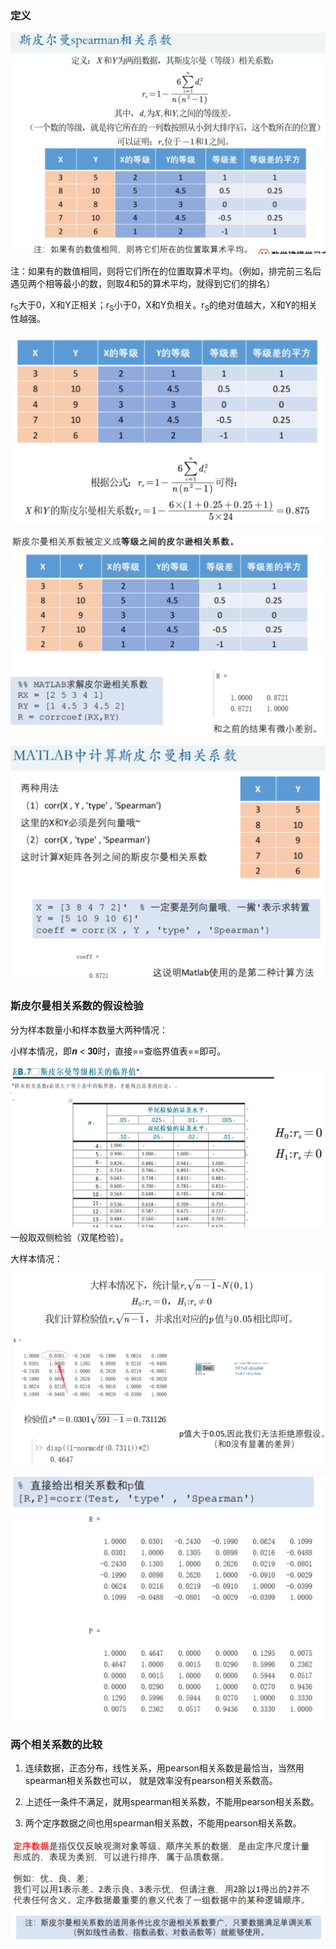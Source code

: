 
### 定义

![](../../../img/Pasted%20image%2020250821173616.png)

注：如果有的数值相同，则将它们所在的位置取算术平均。（例如，排完前三名后遇见两个相等最小的数，则取4和5的算术平均，就得到它们的排名）

r<sub>S</sub>大于0，X和Y正相关；r<sub>S</sub>小于0，X和Y负相关。r<sub>S</sub>的绝对值越大，X和Y的相关性越强。

![](../../../img/Pasted%20image%2020250821174246.png)


![](../../../img/Pasted%20image%2020250821174256.png)

![](../../../img/Pasted%20image%2020250821174357.png)

### 斯皮尔曼相关系数的假设检验

分为样本数量小和样本数量大两种情况：

小样本情况，即𝒏 < 𝟑𝟎时，直接==查临界值表==即可。

![](../../../img/Pasted%20image%2020250821174617.png)
一般取双侧检验（双尾检验）。

大样本情况：

![](../../../img/Pasted%20image%2020250821174938.png)

![](../../../img/Pasted%20image%2020250821175233.png)


### 两个相关系数的比较

1. 连续数据，正态分布，线性关系，用pearson相关系数是最恰当，当然用spearman相关系数也可以， 就是效率没有pearson相关系数高。

2. 上述任一条件不满足，就用spearman相关系数，不能用pearson相关系数。

3. 两个定序数据之间也用spearman相关系数，不能用pearson相关系数。

![](../../../img/Pasted%20image%2020250821193828.png)

